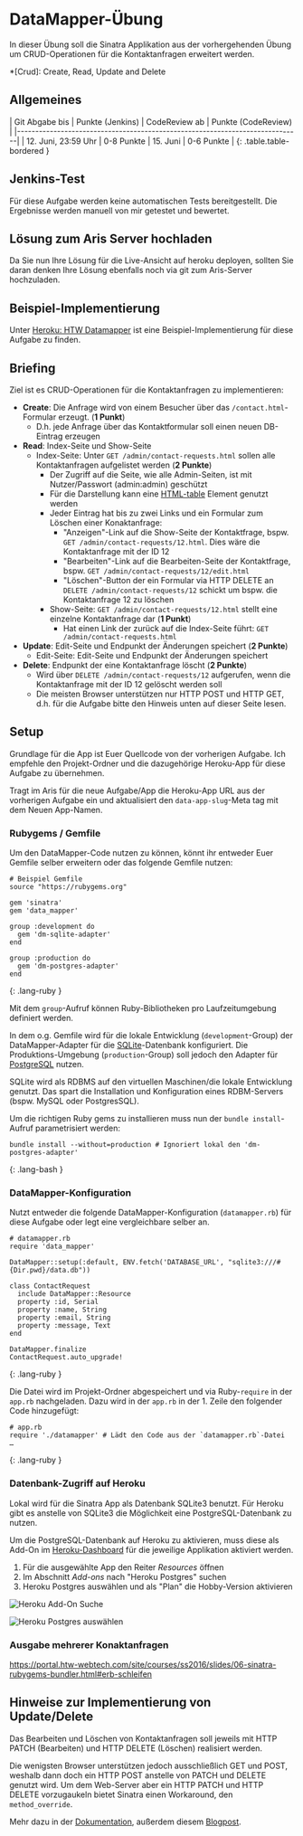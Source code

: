 # DataMapper-Übung

In dieser Übung soll die Sinatra Applikation aus der vorhergehenden Übung um CRUD-Operationen
für die Kontaktanfragen erweitert werden.

*[Crud]: Create, Read, Update and Delete


## Allgemeines

| Git Abgabe bis      | Punkte (Jenkins) | CodeReview ab | Punkte (CodeReview) |
|------------------------------------------------------------------------------|
| 12. Juni, 23:59 Uhr | 0-8 Punkte       | 15. Juni      | 0-6 Punkte          |
{: .table.table-bordered }


## Jenkins-Test

Für diese Aufgabe werden keine automatischen Tests bereitgestellt. Die Ergebnisse werden manuell
von mir getestet und bewertet.


## Lösung zum Aris Server hochladen

Da Sie nun Ihre Lösung für die Live-Ansicht auf heroku deployen, sollten Sie daran denken Ihre
Lösung ebenfalls noch via git zum Aris-Server hochzuladen.


## Beispiel-Implementierung

Unter [Heroku: HTW Datamapper](https://htw-datamapper-hello-world.herokuapp.com/) ist eine
Beispiel-Implementierung für diese Aufgabe zu finden.


## Briefing

Ziel ist es CRUD-Operationen für die Kontaktanfragen zu implementieren:

* **Create**: Die Anfrage wird von einem Besucher über das `/contact.html`-Formular erzeugt. (**1 Punkt**)
  * D.h. jede Anfrage über das Kontaktformular soll einen neuen DB-Eintrag erzeugen
* **Read**: Index-Seite und Show-Seite
  * Index-Seite: Unter `GET /admin/contact-requests.html` sollen alle Kontaktanfragen aufgelistet werden (**2 Punkte**)
    * Der Zugriff auf die Seite, wie alle Admin-Seiten, ist mit Nutzer/Passwort (admin:admin) geschützt
    * Für die Darstellung kann eine [HTML-table](https://developer.mozilla.org/en-US/docs/Web/HTML/Element/table) Element genutzt werden
    * Jeder Eintrag hat bis zu zwei Links und ein Formular zum Löschen einer Konaktanfrage:
      * "Anzeigen"-Link auf die Show-Seite der Kontaktfrage, bspw. `GET /admin/contact-requests/12.html`. Dies wäre die Kontaktanfrage mit der ID 12
      * "Bearbeiten"-Link auf die Bearbeiten-Seite der Kontaktfrage, bspw. `GET /admin/contact-requests/12/edit.html`
      * "Löschen"-Button der ein Formular via HTTP DELETE an `DELETE /admin/contact-requests/12` schickt um bspw. die Kontaktanfrage 12 zu löschen
    * Show-Seite: `GET /admin/contact-requests/12.html` stellt eine einzelne Kontaktanfrage dar (**1 Punkt**)
      * Hat einen Link der zurück auf die Index-Seite führt: `GET /admin/contact-requests.html`
* **Update**: Edit-Seite und Endpunkt der Änderungen speichert (**2 Punkte**)
  * Edit-Seite: Edit-Seite und Endpunkt der Änderungen speichert
* **Delete**: Endpunkt der eine Kontaktanfrage löscht (**2 Punkte**)
  * Wird über `DELETE /admin/contact-requests/12` aufgerufen, wenn die Kontaktanfrage mit der ID 12 gelöscht werden soll
  * Die meisten Browser unterstützen nur HTTP POST und HTTP GET, d.h. für die Aufgabe
    bitte den Hinweis unten auf dieser Seite lesen.


## Setup

Grundlage für die App ist Euer Quellcode von der vorherigen Aufgabe. Ich empfehle den
Projekt-Ordner und die dazugehörige Heroku-App für diese Aufgabe zu übernehmen.

Tragt im Aris für die neue Aufgabe/App die Heroku-App URL aus der vorherigen Aufgabe
ein und aktualisiert den `data-app-slug`-Meta tag mit dem Neuen App-Namen.


### Rubygems / Gemfile

Um den DataMapper-Code nutzen zu können, könnt ihr entweder Euer Gemfile selber erweitern
oder das folgende Gemfile nutzen:

~~~
# Beispiel Gemfile
source "https://rubygems.org"

gem 'sinatra'
gem 'data_mapper'

group :development do
  gem 'dm-sqlite-adapter'
end

group :production do
  gem 'dm-postgres-adapter'
end
~~~
{: .lang-ruby }

Mit dem `group`-Aufruf können Ruby-Bibliotheken pro Laufzeitumgebung definiert werden.

In dem o.g. Gemfile wird für die lokale Entwicklung (`development`-Group) der DataMapper-Adapter
für die [SQLite](https://www.sqlite.org/)-Datenbank konfiguriert. Die Produktions-Umgebung (`production`-Group) soll
jedoch den Adapter für [PostgreSQL](https://www.postgresql.org/) nutzen.

SQLite wird als RDBMS auf den virtuellen Maschinen/die lokale Entwicklung genutzt. Das spart
die Installation und Konfiguration eines RDBM-Servers (bspw. MySQL oder PostgresSQL).

Um die richtigen Ruby gems zu installieren muss nun der `bundle install`-Aufruf parametrisiert werden:

~~~
bundle install --without=production # Ignoriert lokal den 'dm-postgres-adapter'
~~~
{: .lang-bash }


### DataMapper-Konfiguration

Nutzt entweder die folgende DataMapper-Konfiguration (`datamapper.rb`) für diese Aufgabe
oder legt eine vergleichbare selber an.

~~~
# datamapper.rb
require 'data_mapper'

DataMapper::setup(:default, ENV.fetch('DATABASE_URL', "sqlite3:///#{Dir.pwd}/data.db"))

class ContactRequest
  include DataMapper::Resource
  property :id, Serial
  property :name, String
  property :email, String
  property :message, Text
end

DataMapper.finalize
ContactRequest.auto_upgrade!
~~~
{: .lang-ruby }

Die Datei wird im Projekt-Ordner abgespeichert und via Ruby-`require` in der  `app.rb`
nachgeladen. Dazu wird in der `app.rb` in der 1. Zeile den folgender Code hinzugefügt:

~~~
# app.rb
require './datamapper' # Lädt den Code aus der `datamapper.rb`-Datei
…
~~~
{: .lang-ruby }


### Datenbank-Zugriff auf Heroku

Lokal wird für die Sinatra App als Datenbank SQLite3 benutzt. Für Heroku gibt es
anstelle von SQLite3 die Möglichkeit eine PostgreSQL-Datenbank zu nutzen.

Um die PostgreSQL-Datenbank auf Heroku zu aktivieren, muss diese als Add-On im
[Heroku-Dashboard](https://dashboard.heroku.com/apps) für die jeweilige Applikation aktiviert werden.

1. Für die ausgewählte App den Reiter *Resources* öffnen
1. Im Abschnitt *Add-ons* nach "Heroku Postgres" suchen
1. Heroku Postgres auswählen und als "Plan" die Hobby-Version aktivieren

![Heroku Add-On Suche](exercises/datamapper/heroku-addon-suche.png)

![Heroku Postgres auswählen](exercises/datamapper/heroku-addon-auswahl.png)


### Ausgabe mehrerer Konaktanfragen



https://portal.htw-webtech.com/site/courses/ss2016/slides/06-sinatra-rubygems-bundler.html#erb-schleifen


## Hinweise zur Implementierung von Update/Delete

Das Bearbeiten und Löschen von Kontaktanfragen soll jeweils mit HTTP PATCH (Bearbeiten)
und HTTP DELETE (Löschen) realisiert werden.

Die wenigsten Browser unterstützen jedoch ausschließlich GET und POST, weshalb dann
doch ein HTTP POST anstelle von PATCH und DELETE genutzt wird. Um dem Web-Server aber
ein HTTP PATCH und HTTP DELETE vorzugaukeln bietet Sinatra einen Workaround, den `method_override`.

Mehr dazu in der [Dokumentation](http://www.sinatrarb.com/configuration.html#methodoverride---enabledisable-the-post-method-hack),
außerdem diesem [Blogpost](http://mikeebert.tumblr.com/post/26877173686/quick-tip-using-put-and-delete-in-sinatra).

